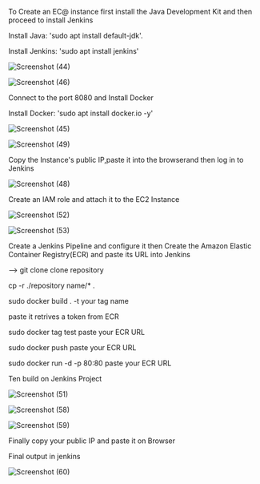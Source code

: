 To Create an EC@ instance first install the Java Development Kit and then proceed to install Jenkins

Install Java: 'sudo apt install default-jdk'.

Install Jenkins: 'sudo apt install jenkins'

![Screenshot (44)](https://github.com/shiyammk/Jenkins-ci-cd/assets/160907011/b8422d82-f5e8-452f-a75f-50e4b34c690e)

![Screenshot (46)](https://github.com/shiyammk/Jenkins-ci-cd/assets/160907011/04fc0fbd-6749-4d5a-b61b-5575037dcfa9)

Connect to the port 8080 and Install Docker

Install Docker: 'sudo apt install docker.io -y'

![Screenshot (45)](https://github.com/shiyammk/Jenkins-ci-cd/assets/160907011/d8a05aef-5a17-41ad-bdf0-d8512107309d)

![Screenshot (49)](https://github.com/shiyammk/Jenkins-ci-cd/assets/160907011/4fd859d8-c55a-4878-9395-1e5ebf2d266a)

Copy the Instance's public IP,paste it into the browserand then log in to Jenkins

![Screenshot (48)](https://github.com/shiyammk/Jenkins-ci-cd/assets/160907011/39fd11f2-ec68-40ae-b273-9f9afb885721)

Create an IAM role and attach it to the EC2 Instance

![Screenshot (52)](https://github.com/shiyammk/Jenkins-ci-cd/assets/160907011/f8c40547-9032-4b88-b911-8658bf66d186)

![Screenshot (53)](https://github.com/shiyammk/Jenkins-ci-cd/assets/160907011/3e5bacc5-ae33-40a8-a33a-36cd872d8524)

Create a Jenkins Pipeline and configure it then Create the Amazon Elastic Container Registry(ECR) and paste its URL into Jenkins

--> git clone clone repository

   cp -r ./repository name/* .
   
   sudo docker build . -t your tag name
   
   paste it retrives a token from ECR
   
   sudo docker tag test paste your ECR URL
   
   sudo docker push paste your ECR URL
   
   sudo docker run -d -p 80:80 paste your ECR URL 

   Ten build on Jenkins Project
   
![Screenshot (51)](https://github.com/shiyammk/Jenkins-ci-cd/assets/160907011/3edb02da-8279-4092-93ef-dbfaae8dc351)

![Screenshot (58)](https://github.com/shiyammk/Jenkins-ci-cd/assets/160907011/e3e3b34d-d779-437c-89b1-6a138d753f53)

![Screenshot (59)](https://github.com/shiyammk/Jenkins-ci-cd/assets/160907011/a8f4742a-ca7e-4a9a-bc12-334bc07968ba)

Finally copy your public IP and paste it on Browser

Final output in jenkins

![Screenshot (60)](https://github.com/shiyammk/Jenkins-ci-cd/assets/160907011/11ce3be9-01ce-4be9-b5e1-919e3bc1b58d)



